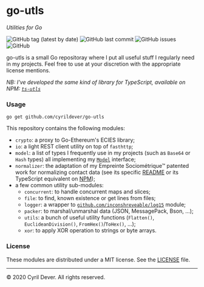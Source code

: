 # go-utls
_Utilities for Go_

![GitHub tag (latest by date)](https://img.shields.io/github/v/tag/cyrildever/go-utls)
![GitHub last commit](https://img.shields.io/github/last-commit/cyrildever/go-utls)
![GitHub issues](https://img.shields.io/github/issues/cyrildever/go-utls)
![GitHub](https://img.shields.io/github/license/cyrildever/go-utls)

go-utls is a small Go repositoray where I put all useful stuff I regularly need in my projects.
Feel free to use at your discretion with the appropriate license mentions.

_NB: I've developed the same kind of library for TypeScript, available on NPM: [`ts-utls`](https://www.npmjs.com/package/ts-utls)_


### Usage

```console
go get github.com/cyrildever/go-utls
```

This repository contains the following modules:
- `crypto`: a proxy to Go-Ethereum's ECIES library;
- `io`: a light REST client utility on top of `fasthttp`;
- `model`: a list of types I frequently use in my projects (such as `Base64` or `Hash` types) all implementing my [`Model`](model/Model.go) interface;
- `normalizer`: the adaptation of my Empreinte Sociométrique&trade; patented work for normalizing contact data (see its specific [README](normalizer/README.md) or its TypeScript equivalent on [NPM](https://www.npmjs.com/package/es-normalizer));
- a few common utility sub-modules:
  * `concurrent`: to handle concurrent maps and slices;
  * `file`: to find, known existence or get lines from files;
  * `logger`: a wrapper to [`github.com/inconshreveable/log15`](https://github.com/inconshreveable/log15) module;
  * `packer`: to marshal/unmarshal data (JSON, MessagePack, Bson, ...);
  * `utils`: a bunch of useful utility functions (`Flatten()`, `EuclideanDivision()`, `FromHex()`/`ToHex()`, ...);
  * `xor`: to apply XOR operation to strings or byte arrays.


### License

These modules are distributed under a MIT license.
See the [LICENSE](LICENSE) file.


<hr />
&copy; 2020 Cyril Dever. All rights reserved.